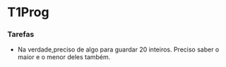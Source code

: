 # T1Prog

### Tarefas

- Na verdade,preciso de algo para guardar 20 inteiros. Preciso saber o maior e o menor deles também.
